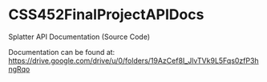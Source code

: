 # CSS452FinalProjectAPIDocs
Splatter API Documentation (Source Code)

Documentation can be found at: https://drive.google.com/drive/u/0/folders/19AzCef8I_JlvTVk9L5Fqs0zfP3hngRqo
